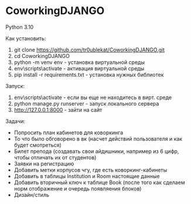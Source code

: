 # CoworkingDJANGO

Python 3.10
 
Как установить:

1) git clone https://github.com/tr0ublekat/CoworkingDJANGO.git
2) cd CoworkingDJANGO
3) python -m venv env - установка виртуальной среды
4) env\scripts\activate - активация виртуальной среды
5) pip install -r requirements.txt - установка нужных библиотек

Запуск:

1) env\scripts\activate - если вы еще не находитесь в вирт. среде
2) python manage.py runserver - запуск локального сервера
3) http://127.0.0.1:8000 - зайти на сайт

Задачи:
- Попросить план кабинетов для коворкинга
- То что было обговорено в вк (насчет действий пользователя и как будет смотреться)
- Билет препода (создавать свои айдишники, например из 6 цифр, чтобы отличать их от студентов)
- Заявки на регистрацию
- Добавить метки корпусов чгу, где есть коворкинг-кабинеты
- Добавить в таблицы Institution и Room настоящие данные
- Добавить вторичный ключ к таблице Book (после того как сделаем норм отображение и очередь появляения блоков)
- Дизайн/стиль

